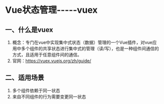 # Vue状态管理-----vuex

## 一、什么是vuex

1. 概念：专门在vue中实现集中式状态（数据）管理的一个Vue插件，对vue应用中多个组件的共享状态进行集中式的管理（读/写），也是一种组件间通信的方式，且适用于任意组件间的通信。
2. 官网：https://vuex.vuejs.org/zh/guide/

## 二、适用场景

1. 多个组件依赖于同一状态
2. 来自不同组件的行为需要变更同一状态

